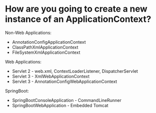 # How are you going to create a new instance of an ApplicationContext?

Non-Web Applications:
- AnnotationConfigApplicationContext
- ClassPathXmlApplicationContext
- FileSystemXmlApplicationContext

Web Applications:
- Servlet 2 - web.xml, ContextLoaderListener, DispatcherServlet
- Servlet 3 - XmlWebApplicationContext
- Servlet 3 - AnnotationConfigWebApplicationContext

SpringBoot:
- SpringBootConsoleApplication - CommandLineRunner
- SpringBootWebApplication - Embedded Tomcat
